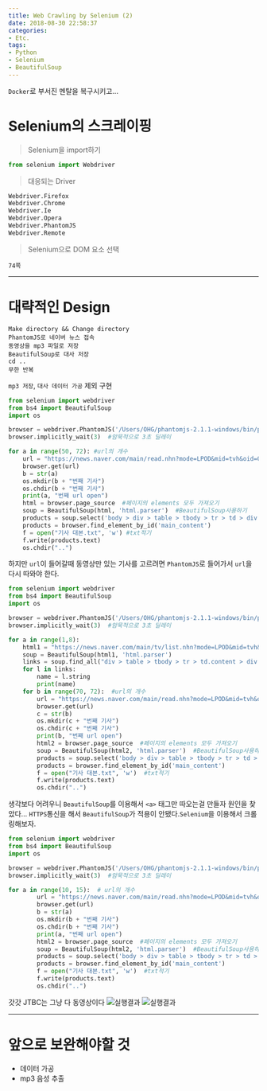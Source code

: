 ```yaml
---
title: Web Crawling by Selenium (2)
date: 2018-08-30 22:58:37
categories:
- Etc.
tags:
- Python
- Selenium
- BeautifulSoup
---
```

`Docker`로 부서진 멘탈을 복구시키고...
# Selenium의 스크레이핑
> Selenium을 import하기

~~~Python
from selenium import Webdriver
~~~
> 대응되는 Driver

~~~Python
Webdriver.Firefox
Webdriver.Chrome
Webdriver.Ie
Webdriver.Opera
Webdriver.PhantomJS
Webdriver.Remote
~~~
> Selenium으로 DOM 요소 선택

`74쪽`

<!-- more -->

***
# 대략적인 Design
~~~
Make directory && Change directory
PhantomJS로 네이버 뉴스 접속
동영상을 mp3 파일로 저장
BeautifulSoup로 대사 저장
cd ..
무한 반복
~~~
`mp3 저장`, `대사 데이터 가공` 제외 구현
~~~Python
from selenium import webdriver
from bs4 import BeautifulSoup
import os

browser = webdriver.PhantomJS('/Users/OHG/phantomjs-2.1.1-windows/bin/phantomjs')  #Directory지정
browser.implicitly_wait(3)  #암묵적으로 3초 딜레이

for a in range(50, 72): #url의 개수
    url = "https://news.naver.com/main/read.nhn?mode=LPOD&mid=tvh&oid=055&aid=00006709" + str(a)
    browser.get(url)
    b = str(a)
    os.mkdir(b + "번째 기사")
    os.chdir(b + "번째 기사")
    print(a, "번째 url open")
    html = browser.page_source  #페이지의 elements 모두 가져오기
    soup = BeautifulSoup(html, 'html.parser')  #BeautifulSoup사용하기
    products = soup.select('body > div > table > tbody > tr > td > div > div br')
    products = browser.find_element_by_id('main_content')
    f = open("기사 대본.txt", 'w') #txt적기
    f.write(products.text)
    os.chdir("..")
~~~
하지만 `url`이 들어갈때 동영상만 있는 기사를 고르려면 `PhantomJS`로 들어가서 `url`을 다시 따와야 한다.
~~~Python
from selenium import webdriver
from bs4 import BeautifulSoup
import os

browser = webdriver.PhantomJS('/Users/OHG/phantomjs-2.1.1-windows/bin/phantomjs')  #Directory지정
browser.implicitly_wait(3)  #암묵적으로 3초 딜레이

for a in range(1,8):
    html1 = "https://news.naver.com/main/tv/list.nhn?mode=LPOD&mid=tvh&oid=055&date=20180830&page=" + str(a)
    soup = BeautifulSoup(html1, 'html.parser')
    links = soup.find_all("div > table > tbody > tr > td.content > div > div > ul > li > dl > dt a")
    for l in links:
        name = l.string
        print(name)
    for b in range(70, 72):  #url의 개수
        url = "https://news.naver.com/main/read.nhn?mode=LPOD&mid=tvh&oid=055&aid=00006709" + str(b)
        browser.get(url)
        c = str(b)
        os.mkdir(c + "번째 기사")
        os.chdir(c + "번째 기사")
        print(b, "번째 url open")
        html2 = browser.page_source  #페이지의 elements 모두 가져오기
        soup = BeautifulSoup(html2, 'html.parser')  #BeautifulSoup사용하기
        products = soup.select('body > div > table > tbody > tr > td > div > div br')
        products = browser.find_element_by_id('main_content')
        f = open("기사 대본.txt", 'w')  #txt적기
        f.write(products.text)
        os.chdir("..")
~~~
생각보다 어려우니 `BeautifulSoup`를 이용해서 `<a>` 태그만 따오는걸 만들자
원인을 찾았다... `HTTPS`통신을 해서 `BeautifulSoup`가 적용이 안됐다.`Selenium`을 이용해서 크롤링해보자.
~~~Python
from selenium import webdriver
from bs4 import BeautifulSoup
import os

browser = webdriver.PhantomJS('/Users/OHG/phantomjs-2.1.1-windows/bin/phantomjs')  #Directory지정
browser.implicitly_wait(3)  #암묵적으로 3초 딜레이

for a in range(10, 15):  # url의 개수
        url = "https://news.naver.com/main/read.nhn?mode=LPOD&mid=tvh&oid=437&aid=00001903" + str(b)
        browser.get(url)
        b = str(a)
        os.mkdir(b + "번째 기사")
        os.chdir(b + "번째 기사")
        print(a, "번째 url open")
        html2 = browser.page_source  #페이지의 elements 모두 가져오기
        soup = BeautifulSoup(html2, 'html.parser')  #BeautifulSoup사용하기
        products = soup.select('body > div > table > tbody > tr > td > div > div br')
        products = browser.find_element_by_id('main_content')
        f = open("기사 대본.txt", 'w')  #txt적기
        f.write(products.text)
        os.chdir("..")
~~~
갓갓 JTBC는 그냥 다 동영상이다
![실행결과](/images/selenium-2/44866181-7b2bd000-acbf-11e8-8ef2-7ba85d004656.png)
![실행결과](/images/selenium-2/44866239-a44c6080-acbf-11e8-98d0-54bb11b3b689.png)
***
# 앞으로 보완해야할 것
+ 데이터 가공
+ mp3 음성 추출
